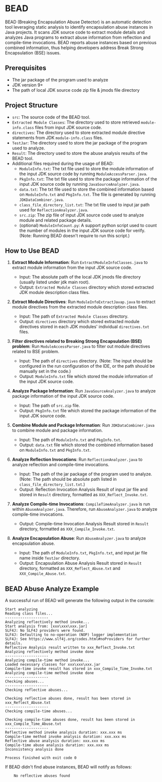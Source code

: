 # BEAD

BEAD (Breaking Encapsulation Abuse Detector) is an automatic detection tool leveraging static analysis to identify encapsulation abuse instances in Java projects. 
It scans JDK source code to extract module details and analyzes Java programs to extract abuse information from reflection and compile-time invocations. 
BEAD reports abuse instances based on previous combined information, thus helping developers address Break Strong Encapsulation (BSE) issues.

## Prerequisites

- The jar package of the program used to analyze
- JDK version 9+
- The path of local JDK source code zip file & jmods file directory

## Project Structure

- `src`: The source code of the BEAD tool.
- `Extracted Module Classes`: The directory used to store retrieved `module-info.class` files from input JDK source code.
- `directives`: The directory used to store extracted module directive statements from JDK `module-info.class` files.
- `TestJar`: The directory used to store the jar package of the program used to analyze.
- `Result`: The directory used to store the abuse analysis results of the BEAD tool.
- Additional files required during the usage of BEAD:
    - `ModuleInfo.txt`: The txt file used to store the module information of the input JDK source code by running `ModuleAccessParser.java`.
    - `PkgInfo.txt`: The txt file used to store the package information of the input JDK source code by running `JavaSourceAnalyzer.java`.
    - `data.txt`: The txt file used to store the combined information based on `ModuleInfo.txt` and `PkgInfo.txt`. The file is generated by running `JDKDataCombiner.java`. 
    - `class_file_directory_list.txt`: The txt file used to input jar path used for `ReflectionAnalyzer.java`.
    - `src.zip`: The zip file of input JDK source code used to analyze module and related package details.
    - (optional) `ModuleInfoCount.py`: A support python script used to count the number of modules in the input JDK source code for verify. (Note: Running BEAD doesn't require to run this script.)

## How to Use BEAD

1. **Extract Module Information**: Run `ExtractModuleInfoClasses.java` to extract module information from the input JDK source code. 
    - Input: The absolute path of the local JDK jmods file directory (usually listed under jdk main root).
    - Output: `Extracted Module Classes` directory which stored extracted JDK module description class files.

2. **Extract Module Directives**: Run `ModuleInfoExtractJavap.java` to extract module directives from the extracted module description class files.
    - Input: The path of `Extracted Module Classes` directory.
    - Output: `directives` directory which stored extracted module directives stored in each JDK modules' individual `directives.txt` files.

3. **Filter directives related to Breaking Strong Encapsulation (BSE) problem**: Run `ModuleAccessParser.java` to filter out module directives related to BSE problem.
    - Input: The path of `directives` directory.
      (Note: The input should be configured in the run configuration of the IDE, or the path should be manually set in the code.)
    - Output: `ModuleInfo.txt` file which stored the module information of the input JDK source code.

4. **Analyze Package Information**: Run `JavaSourceAnalyzer.java` to analyze package information of the input JDK source code.
    - Input: The path of `src.zip` file.
    - Output: `PkgInfo.txt` file which stored the package information of the input JDK source code.

5. **Combine Module and Package Information**: Run `JDKDataCombiner.java` to combine module and package information. 
    - Input: The path of `ModuleInfo.txt` and `PkgInfo.txt`.
    - Output: `data.txt` file which stored the combined information based on `ModuleInfo.txt` and `PkgInfo.txt`.

6. **Analyze Reflection Invocations**: Run `ReflectionAnalyzer.java` to analyze reflection and compile-time invocations.
    - Input: The path of the jar package of the program used to analyze. (Note: The path should be absolute path listed in `class_file_directory_list.txt`.)
    - Output: Reflection Invocation Analysis Result of input jar file and stored in `Result` directory, formatted as `XXX_Reflect_Invoke.txt`.

7. **Analyze Compile-time Invocations**: `CompileTimeAnalyzer.java` is run within `AbuseAnalyzer.java`. Therefore, run `AbuseAnalyzer.java` to analyze compile-time invocations.
    - Output: Compile-time Invocation Analysis Result stored in `Result` directory, formatted as `XXX_Compile_Invoke.txt`.

8. **Analyze Encapsulation Abuse**: Run `AbuseAnalyzer.java` to analyze encapsulation abuse.
    - Input: The path of `ModuleInfo.txt`, `PkgInfo.txt`, and input jar file name inside `TestJar` directory.
    - Output: Encapsulation Abuse Analysis Result stored in `Result` directory, formatted as `XXX_Reflect_Abuse.txt` and `XXX_Compile_Abuse.txt`.


## BEAD Abuse Analyze Example

A successful run of BEAD will generate the following output in the console:
```plaintext
Start analyzing
Reading class files...
--------------------
Analyzing reflectively method invoke...
Start analysis from: [xxx\xxx\xxx.jar]
SLF4J: No SLF4J providers were found.
SLF4J: Defaulting to no-operation (NOP) logger implementation
SLF4J: See https://www.slf4j.org/codes.html#noProviders for further details.
Reflective Analysis result written to xxx_Reflect_Invoke.txt
Analyzing reflectively method invoke done
--------------------
Analyzing compile-time method invoke...
Loaded necessary classes for xxx\xxx\xxx.jar
Compile-time invoke result has stored in xxx_Compile_Time_Invoke.txt
Analyzing compile-time method invoke done
--------------------
Checking abuses...
--------------------
Checking reflective abuses...

Checking reflective abuses done, result has been stored in xxx_Reflect_Abuse.txt
--------------------
Checking compile-time abuses...

Checking compile-time abuses done, result has been stored in xxx_Compile_Time_Abuse.txt
--------------------
Reflective method invoke analysis duration: xxx.xxx ms
Compile-time method invoke analysis duration: xxx.xxx ms
Reflective abuse analysis duration: xxx.xxx ms
Compile-time abuse analysis duration: xxx.xxx ms
Inconsistency analysis done

Process finished with exit code 0

```

If BEAD didn't find abuse instances, BEAD will notify as follows:
```plaintext
    No reflective abuses found
```
